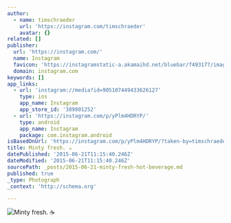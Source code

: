 ```yaml
---
author:
  - name: timschraeder
    url: 'https://instagram.com/timschraeder'
    avatar: {}
related: []
publisher:
  url: 'https://instagram.com/'
  name: Instagram
  favicon: 'https://instagramstatic-a.akamaihd.net/bluebar/f493177/images/ico/favicon.ico'
  domain: instagram.com
keywords: []
app_links:
  - url: 'instagram://media?id=905107449433626127'
    type: ios
    app_name: Instagram
    app_store_id: '389801252'
  - url: 'https://instagram.com/p/yPlm4HDRYP/'
    type: android
    app_name: Instagram
    package: com.instagram.android
isBasedOnUrl: 'https://instagram.com/p/yPlm4HDRYP/?taken-by=timschraeder'
title: Minty fresh. ☕️
datePublished: '2015-06-21T11:15:40.246Z'
dateModified: '2015-06-21T11:15:40.246Z'
sourcePath: _posts/2015-06-21-minty-fresh-hot-beverage.md
published: true
_type: Photograph
_context: 'http://schema.org'

---
```

![Minty fresh&period; ☕️](https://igcdn-photos-d-a.akamaihd.net/hphotos-ak-xpf1/t51.2885-15/10950511_1580873355462003_38874168_n.jpg)